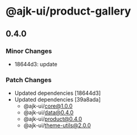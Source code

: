 # @ajk-ui/product-gallery

## 0.4.0

### Minor Changes

- 18644d3: update

### Patch Changes

- Updated dependencies [18644d3]
- Updated dependencies [39a8ada]
  - @ajk-ui/core@1.0.0
  - @ajk-ui/data@0.4.0
  - @ajk-ui/product@0.4.0
  - @ajk-ui/theme-utils@2.0.0
